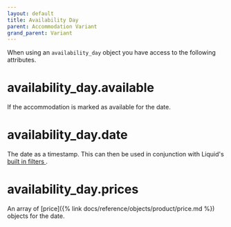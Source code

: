 ```yaml
---
layout: default
title: Availability Day
parent: Accommodation Variant
grand_parent: Variant
---
```


When using an `availability_day` object you have access to the following attributes.

# availability_day.available

If the accommodation is marked as available for the date.

# availability_day.date

The date as a timestamp. This can then be used in conjunction with Liquid's [ built in filters ](https://shopify.github.io/liquid/filters/date/).

# availability_day.prices

An array of [price]({% link docs/reference/objects/product/price.md %}) objects for the date.
